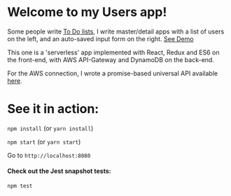 # Welcome to my Users app!  

Some people write [To Do lists](http://todomvc.com/), I write master/detail apps with a list of
users on the left, and an auto-saved input form on the right.       [See Demo](http://toddmerrill.com/react-users)

This one is a 'serverless' app implemented with React, Redux and ES6 on the
front-end, with AWS API-Gateway and DynamoDB on the back-end.

For the AWS connection, I wrote a promise-based universal API available [here](https://github.com/toddmerrill/users-api).

# See it in action:

`npm install` (or `yarn install`)

`npm start` (or `yarn start`)

Go to `http://localhost:8080`

#### Check out the Jest snapshot tests:

`npm test`
